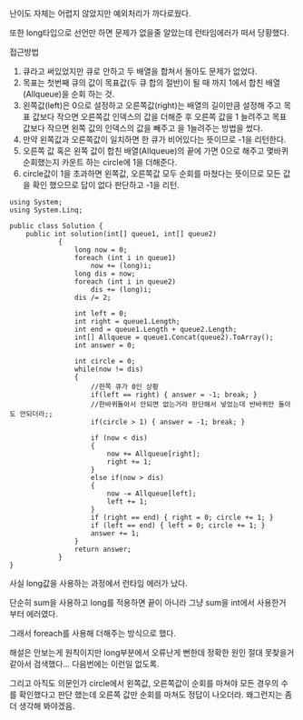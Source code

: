 난이도 자체는 어렵지 않았지만 예외처리가 까다로웠다.

또한 long타입으로 선언만 하면 문제가 없을줄 알았는데 런타임에러가 떠서 당황했다.

접근방법

1. 큐라고 써있었지만 큐로 안하고 두 배열을 합쳐서 돌아도 문제가 없었다.
2. 목표는 첫번째 큐의 값이 목표값(두 큐 합의 절반)이 될 때 까지 1에서 합친 배열(Allqueue)을 순회 하는 것.
3. 왼쪽값(left)은 0으로 설정하고 오른쪽값(right)는 배열의 길이만큼 설정해 주고 목표 값보다 작으면 오른쪽값 인덱스의 값을 더해준 후 오른쪽 값을 1 늘려주고 목표 값보다 작으면 왼쪽 값의 인덱스의 값을 빼주고 을 1늘려주는 방법을 썼다.
4. 만약 왼쪽값과 오른쪽값이 일치하면 한 큐가 비어있다는 뜻이므로 -1을 리턴한다.
5. 오른쪽 값 혹은 왼쪽 값이 합친 배열(Allqueue)의 끝에 가면 0으로 해주고 몇바퀴 순회했는지 카운트 하는 circle에 1을 더해준다.
6. circle값이 1을 초과하면 왼쪽값, 오른쪽값 모두 순회를 마쳤다는 뜻이므로 모든 값을 확인 했으므로 답이 없다 판단하고 -1을 리턴.

```
using System;
using System.Linq;

public class Solution {
    public int solution(int[] queue1, int[] queue2)
            {
                long now = 0;
                foreach (int i in queue1)
                    now += (long)i;
                long dis = now;
                foreach (int i in queue2)
                    dis += (long)i;
                dis /= 2;

                int left = 0;
                int right = queue1.Length;
                int end = queue1.Length + queue2.Length;
                int[] Allqueue = queue1.Concat(queue2).ToArray();
                int answer = 0;

                int circle = 0;
                while(now != dis)
                {
                    //한쪽 큐가 0인 상황
                    if(left == right) { answer = -1; break; }
                    //한바퀴돌아서 안되면 없는거라 판단해서 넣었는데 반바퀴만 돌아도 안되더라;;
                    if(circle > 1) { answer = -1; break; }

                    if (now < dis)
                    {
                        now += Allqueue[right];
                        right += 1;
                    }
                    else if(now > dis)
                    {
                        now -= Allqueue[left];
                        left += 1;
                    }
                    if (right == end) { right = 0; circle += 1; }
                    if (left == end) { left = 0; circle += 1; }
                    answer += 1;
                }
                return answer;
            }
}
```

사실 long값을 사용하는 과정에서 런타임 에러가 났다.

단순히 sum을 사용하고 long를 적용하면 끝이 아니라 그냥 sum을 int에서 사용한거 부터 에러였다.

그래서 foreach를 사용해 더해주는 방식으로 했다.

해설은 안보는게 원칙이지만 long부분에서 오류난게 뻔한데 정확한 원인 절대 못찾을거 같아서 검색했다… 다음번에는 이런일 없도록.

그리고 아직도 의문인가 circle에서 왼쪽값, 오른쪽값이 순회를 마쳐야 모든 경우의 수를 확인했다고 판단 했는데 오른쪽 값만 순회를 마쳐도 정답이 나오더라. 왜그런지는 좀 더 생각해 봐야겠음.